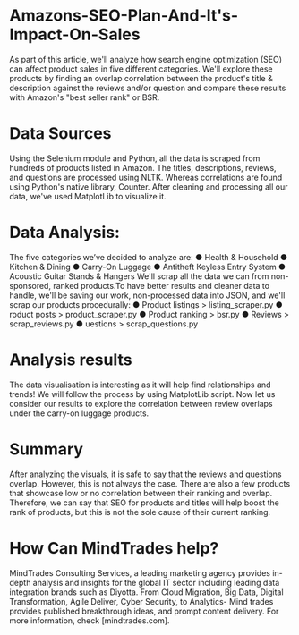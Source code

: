 # Amazons-SEO-Plan-And-It's-Impact-On-Sales
As part of this article, we'll analyze how search engine optimization (SEO) can affect product sales in five different categories. We'll explore these products by finding an overlap correlation between the product's title &amp; description against the reviews and/or question and compare these results with Amazon's "best seller rank" or BSR.
# Data Sources
Using the Selenium module and Python, all the data is scraped from hundreds of products listed in Amazon. The titles, descriptions, reviews, and questions are processed using NLTK. Whereas correlations are found using Python's native library, Counter. After cleaning and processing all our data, we've used MatplotLib to visualize it.

# Data Analysis:
 The five categories we’ve decided to analyze are:
●              Health & Household
●              Kitchen & Dining
●              Carry-On Luggage
●              Antitheft Keyless Entry System
●              Acoustic Guitar Stands & Hangers
We'll scrap all the data we can from non-sponsored, ranked products.To have better results and cleaner data to handle, we'll be saving our work, non-processed data into JSON, and we'll scrap our products procedurally:
●              Product listings > listing_scraper.py
●              roduct posts > product_scraper.py
●              Product ranking > bsr.py
●              Reviews > scrap_reviews.py
●              uestions > scrap_questions.py

# Analysis results
The data visualisation is interesting as it will help find relationships and trends! We will follow the process by using MatplotLib script. Now let us consider our results to explore the correlation between review overlaps under the carry-on luggage products. 

# Summary
After analyzing the visuals, it is safe to say that the reviews and questions overlap. However, this is not always the case. There are also a few products that showcase low or no correlation between their ranking and overlap. Therefore, we can say that SEO for products and titles will help boost the rank of products, but this is not the sole cause of their current ranking.

# How Can MindTrades help?
MindTrades Consulting Services, a leading marketing agency provides in-depth analysis and insights for the global IT sector including leading data integration brands such as Diyotta. From Cloud Migration, Big Data, Digital Transformation, Agile Deliver, Cyber Security, to Analytics- Mind trades provides published breakthrough ideas, and prompt content delivery. For more information, check [mindtrades.com].

